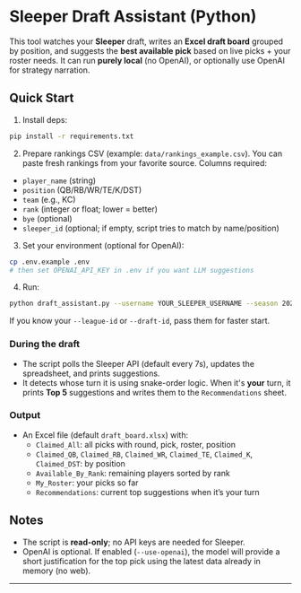 # Sleeper Draft Assistant (Python)

This tool watches your **Sleeper** draft, writes an **Excel draft board** grouped by position, and suggests the **best available pick** based on live picks + your roster needs. It can run **purely local** (no OpenAI), or optionally use OpenAI for strategy narration.

## Quick Start

1) Install deps:
```bash
pip install -r requirements.txt
```

2) Prepare rankings CSV (example: `data/rankings_example.csv`). You can paste fresh rankings from your favorite source. Columns required:
- `player_name` (string)
- `position` (QB/RB/WR/TE/K/DST)
- `team` (e.g., KC)
- `rank` (integer or float; lower = better)
- `bye` (optional)
- `sleeper_id` (optional; if empty, script tries to match by name/position)

3) Set your environment (optional for OpenAI):
```bash
cp .env.example .env
# then set OPENAI_API_KEY in .env if you want LLM suggestions
```

4) Run:
```bash
python draft_assistant.py --username YOUR_SLEEPER_USERNAME --season 2025   --rankings data/rankings_example.csv --out draft_board.xlsx
```
If you know your `--league-id` or `--draft-id`, pass them for faster start.

### During the draft

- The script polls the Sleeper API (default every 7s), updates the spreadsheet, and prints suggestions.
- It detects whose turn it is using snake-order logic. When it's **your** turn, it prints **Top 5** suggestions and writes them to the `Recommendations` sheet.

### Output

- An Excel file (default `draft_board.xlsx`) with:
  - `Claimed_All`: all picks with round, pick, roster, position
  - `Claimed_QB`, `Claimed_RB`, `Claimed_WR`, `Claimed_TE`, `Claimed_K`, `Claimed_DST`: by position
  - `Available_By_Rank`: remaining players sorted by rank
  - `My_Roster`: your picks so far
  - `Recommendations`: current top suggestions when it’s your turn

## Notes

- The script is **read-only**; no API keys are needed for Sleeper.
- OpenAI is optional. If enabled (`--use-openai`), the model will provide a short justification for the top pick using the latest data already in memory (no web).

---
